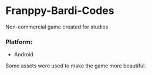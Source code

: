 # Franppy-Bardi-Codes
 Non-commercial game created for studies
 
 ### Platform:
 - Android

Some assets were used to make the game more beautiful.
